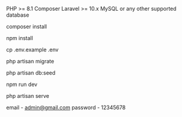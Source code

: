 <!-- Requirements -->

PHP >= 8.1
Composer
Laravel >= 10.x
MySQL or any other supported database

<!-- Install Dependencies -->

composer install

<!-- Install NPM Packages: -->

npm install

<!-- Create a .env file -->

cp .env.example .env

<!-- Run the migrations  -->

php artisan migrate

<!-- Seed the database for role and admin login -->

php artisan db:seed

<!-- run this command for fontend design  -->

npm run dev

<!-- Running the Application -->

php artisan serve

<!-- Admin Login credential  -->
email - admin@gmail.com
password - 12345678

